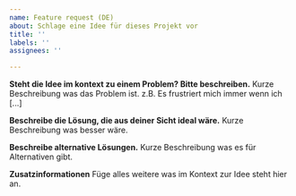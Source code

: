 ```yaml
---
name: Feature request (DE)
about: Schlage eine Idee für dieses Projekt vor
title: ''
labels: ''
assignees: ''

---
```


**Steht die Idee im kontext zu einem Problem? Bitte beschreiben.**
Kurze Beschreibung was das Problem ist. z.B. Es frustriert mich immer wenn ich [...]

**Beschreibe die Lösung, die aus deiner Sicht ideal wäre.**
Kurze Beschreibung was besser wäre.

**Beschreibe alternative Lösungen.**
Kurze Beschreibung was es für Alternativen gibt.

**Zusatzinformationen**
Füge alles weitere was im Kontext zur Idee steht hier an.
